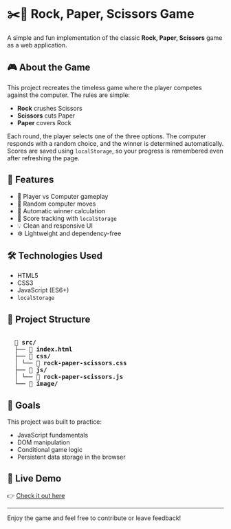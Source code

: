 # ✂️📄 Rock, Paper, Scissors Game

A simple and fun implementation of the classic **Rock, Paper, Scissors** game as a web application.

## 🎮 About the Game

This project recreates the timeless game where the player competes against the computer. The rules are simple:

- **Rock** crushes Scissors  
- **Scissors** cuts Paper  
- **Paper** covers Rock  

Each round, the player selects one of the three options. The computer responds with a random choice, and the winner is determined automatically. Scores are saved using `localStorage`, so your progress is remembered even after refreshing the page.

## 🚀 Features

- 🎯 Player vs Computer gameplay  
- 🔁 Random computer moves  
- 🧠 Automatic winner calculation  
- 💾 Score tracking with `localStorage`  
- 💡 Clean and responsive UI  
- ⚙️ Lightweight and dependency-free

## 🛠️ Technologies Used

- HTML5  
- CSS3  
- JavaScript (ES6+)  
- `localStorage` 

## 📂 Project Structure

<pre> 
  📁 <b>src/</b> 
  ├── 📄 <b>index.html</b> 
  ├── 📁 <b>css/</b> 
  │ └── 🎨 <b>rock-paper-scissors.css</b> 
  ├── 📁 <b>js/</b> 
  │ └── 📜 <b>rock-paper-scissors.js</b> 
  └── 📁 <b>image/</b> 
</pre>

## 📌 Goals

This project was built to practice:

- JavaScript fundamentals  
- DOM manipulation  
- Conditional game logic  
- Persistent data storage in the browser  

## 🧪 Live Demo

👉 [Check it out here](https://kristinapotapenko.github.io/rock-paper-scissors/)

---

Enjoy the game and feel free to contribute or leave feedback!
